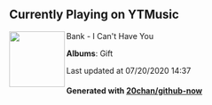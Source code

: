 ## Currently Playing on YTMusic

[<img align="left" width="100" src="https://lh3.googleusercontent.com/CCTnmGrAgt7_K0U6NmBsKNH8BBjOD7ezapFab96WmGGvSPX2jQA8aom1l3TO1pDmBVLgMp6gu7-1mGuBqQ">](https://music.youtube.com/channel/UCE1GxC20CwQK-T7Fsl_XKsQ)

Bank - I Can't Have You

**Albums**: Gift

Last updated at 07/20/2020 14:37

#### Generated with [20chan/github-now](https://github.com/20chan/github-now)


<!--
**20chan/20chan** is a ✨ _special_ ✨ repository because its `README.md` (this file) appears on your GitHub profile.

Here are some ideas to get you started:

- 🔭 I’m currently working on ...
- 🌱 I’m currently learning ...
- 👯 I’m looking to collaborate on ...
- 🤔 I’m looking for help with ...
- 💬 Ask me about ...
- 📫 How to reach me: ...
- 😄 Pronouns: ...
- ⚡ Fun fact: ...
-->
